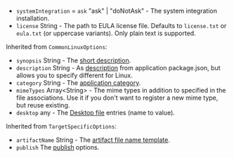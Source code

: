 * <code id="AppImageOptions-systemIntegration">systemIntegration</code> = `ask` "ask" | "doNotAsk" - The system integration installation.
* <code id="AppImageOptions-license">license</code> String - The path to EULA license file. Defaults to `license.txt` or `eula.txt` (or uppercase variants). Only plain text is supported.

Inherited from `CommonLinuxOptions`:

* <code id="AppImageOptions-synopsis">synopsis</code> String - The [short description](https://www.debian.org/doc/debian-policy/ch-controlfields.html#s-f-Description).
* <code id="AppImageOptions-description">description</code> String - As [description](/configuration/configuration.md#Metadata-description) from application package.json, but allows you to specify different for Linux.
* <code id="AppImageOptions-category">category</code> String - The [application category](https://specifications.freedesktop.org/menu-spec/latest/apa.html#main-category-registry).
* <code id="AppImageOptions-mimeTypes">mimeTypes</code> Array&lt;String&gt; - The mime types in addition to specified in the file associations. Use it if you don't want to register a new mime type, but reuse existing.
* <code id="AppImageOptions-desktop">desktop</code> any - The [Desktop file](https://developer.gnome.org/integration-guide/stable/desktop-files.html.en) entries (name to value).

Inherited from `TargetSpecificOptions`:

* <code id="AppImageOptions-artifactName">artifactName</code> String - The [artifact file name template](/configuration/configuration.md#artifact-file-name-template).
* <code id="AppImageOptions-publish">publish</code> The [publish](/configuration/publish.md) options.